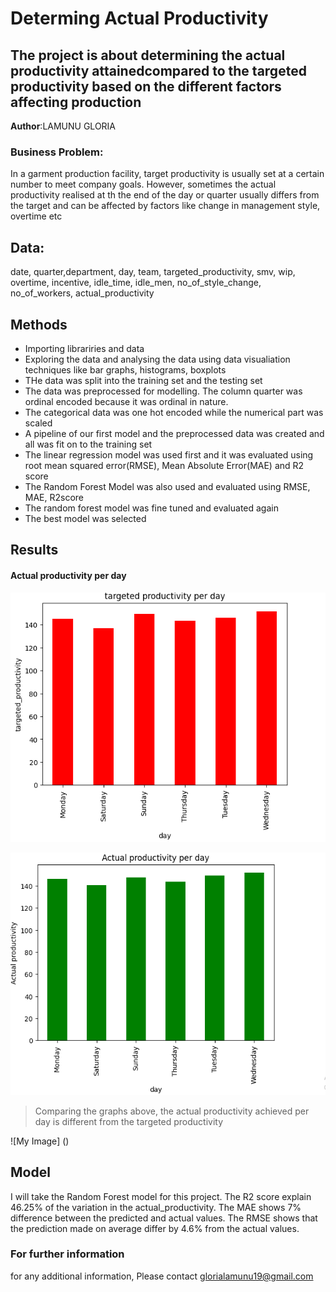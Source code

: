# Determing Actual Productivity
## The project is about determining the actual productivity attainedcompared to the targeted productivity based on the different factors affecting production

**Author**:LAMUNU GLORIA

### Business Problem:
In a garment production facility, target productivity is usually set at a certain number to meet company goals. However, sometimes the actual productivity realised at th
the end of the day or quarter usually differs from the target and can be affected by factors like change in management style, overtime etc


## Data:
date, quarter,department, day, team, targeted_productivity, smv, wip, overtime, incentive, idle_time, idle_men, no_of_style_change, no_of_workers, 
actual_productivity

## Methods
- Importing librariries and data
- Exploring the data and analysing the data using data visualiation techniques like bar graphs, histograms, boxplots
- THe data was split into the training set and the testing set
- The data was preprocessed for modelling. The column quarter was ordinal encoded because it was ordinal in nature. 
- The categorical data was one hot encoded while the numerical part was scaled
- A pipeline of our first model and the preprocessed data was created and all was fit on to the training set
- The linear regression model was used first and it was evaluated using root mean squared error(RMSE), Mean Absolute Error(MAE) and R2 score
- The Random Forest Model was also used and evaluated using RMSE, MAE, R2score
- The random forest model was fine tuned and evaluated again
- The best model was selected

## Results

#### Actual productivity per day
![My Image](https://github.com/Gloria-L19/Possible-data-sets/blob/main/Capture%201.PNG)

![My Image](https://github.com/Gloria-L19/Possible-data-sets/blob/main/Capture%202.PNG)
>Comparing the graphs above, the actual productivity achieved per day is different from the targeted productivity

![My Image] ()

## Model
I will take the Random Forest model for this project. The R2 score explain 46.25% of the variation in the actual_productivity. The MAE shows 7% difference between the predicted and actual values. The RMSE shows that the prediction made on average differ by 4.6% from the actual values.


### For further information

for any additional information, Please contact glorialamunu19@gmail.com

